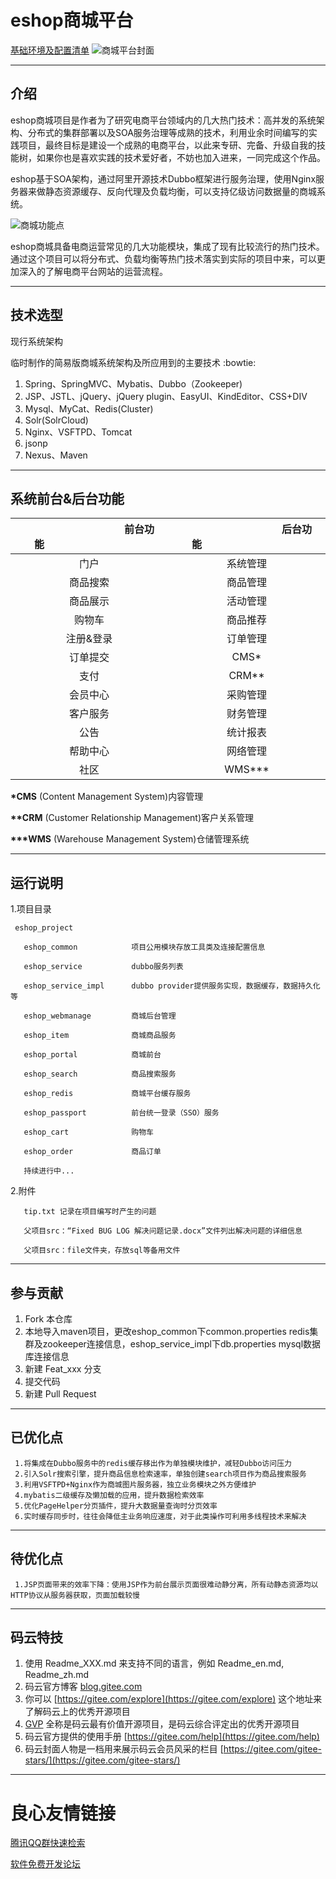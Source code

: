 # eshop商城平台
[基础环境及配置清单](https://blog.csdn.net/qq_41788977/article/details/103246954)
![商城平台封面](https://images.gitee.com/uploads/images/2019/1111/231309_4f6a741b_4932754.png "new封面.png")
***
## 介绍
   eshop商城项目是作者为了研究电商平台领域内的几大热门技术：高并发的系统架构、分布式的集群部署以及SOA服务治理等成熟的技术，利用业余时间编写的实践项目，最终目标是建设一个成熟的电商平台，以此来专研、完备、升级自我的技能树，如果你也是喜欢实践的技术爱好者，不妨也加入进来，一同完成这个作品。

   eshop基于SOA架构，通过阿里开源技术Dubbo框架进行服务治理，使用Nginx服务器来做静态资源缓存、反向代理及负载均衡，可以支持亿级访问数据量的商城系统。

![商城功能点](https://images.gitee.com/uploads/images/2019/1017/202628_0bd8ac50_4932754.png "eshop-function004.png")

   eshop商城具备电商运营常见的几大功能模块，集成了现有比较流行的热门技术。通过这个项目可以将分布式、负载均衡等热门技术落实到实际的项目中来，可以更加深入的了解电商平台网站的运营流程。

***
## 技术选型

   现行系统架构
   

   临时制作的简易版商城系统架构及所应用到的主要技术 :bowtie: 

 1. Spring、SpringMVC、Mybatis、Dubbo（Zookeeper)
 2. JSP、JSTL、jQuery、jQuery plugin、EasyUI、KindEditor、CSS+DIV
 3. Mysql、MyCat、Redis(Cluster)
 4. Solr(SolrCloud)
 5. Nginx、VSFTPD、Tomcat
 6. jsonp
 7. Nexus、Maven

***
## 系统前台&后台功能
 &emsp;&emsp;&emsp;&emsp;&emsp;&emsp;&emsp;&emsp;&emsp;&emsp;前台功能&emsp;&emsp;&emsp;&emsp;&emsp;&emsp;&emsp;&emsp;&emsp;&emsp; 	 |   &emsp;&emsp;&emsp;&emsp;&emsp;&emsp;&emsp;&emsp;&emsp;&emsp;后台功能&emsp;&emsp;&emsp;&emsp;&emsp;&emsp;&emsp;&emsp;&emsp;&emsp; 
 :----:          | :----:
 门户		 | 系统管理
 商品搜索	 | 商品管理
 商品展示	 | 活动管理
 购物车		 | 商品推荐
 注册&登录	 | 订单管理
 订单提交	 | CMS*
 支付		 | CRM**
 会员中心	 | 采购管理
 客户服务	 | 财务管理
 公告		 | 统计报表
 帮助中心	 | 网络管理
 社区		 | WMS***

   __*CMS__ (Content Management System)内容管理

   __**CRM__ (Customer Relationship Management)客户关系管理

   __***WMS__ (Warehouse Management System)仓储管理系统

***
## 运行说明

  1.项目目录

     eshop_project

       eshop_common            项目公用模块存放工具类及连接配置信息

       eshop_service           dubbo服务列表

       eshop_service_impl      dubbo provider提供服务实现，数据缓存，数据持久化等

       eshop_webmanage         商城后台管理
       
       eshop_item              商城商品服务

       eshop_portal            商城前台
       
       eshop_search            商品搜索服务

       eshop_redis             商城平台缓存服务
    
       eshop_passport          前台统一登录（SSO）服务
       
       eshop_cart              购物车
    
       eshop_order             商品订单

       持续进行中...

  2.附件  

       tip.txt 记录在项目编写时产生的问题

       父项目src：“Fixed BUG LOG 解决问题记录.docx”文件列出解决问题的详细信息

       父项目src：file文件夹，存放sql等备用文件

***
## 参与贡献

1. Fork 本仓库
2. 本地导入maven项目，更改eshop_common下common.properties redis集群及zookeeper连接信息，eshop_service_impl下db.properties mysql数据库连接信息
3. 新建 Feat_xxx 分支
4. 提交代码
5. 新建 Pull Request

***
## 已优化点

     1.将集成在Dubbo服务中的redis缓存移出作为单独模块维护，减轻Dubbo访问压力
     2.引入Solr搜索引擎，提升商品信息检索速率，单独创建search项目作为商品搜索服务
     3.利用VSFTPD+Nginx作为商城图片服务器，独立业务模块之外方便维护
     4.mybatis二级缓存及懒加载的应用，提升数据检索效率 
     5.优化PageHelper分页插件，提升大数据量查询时分页效率
     6.实时缓存同步时，往往会降低主业务响应速度，对于此类操作可利用多线程技术来解决 

***
## 待优化点

     1.JSP页面带来的效率下降：使用JSP作为前台展示页面很难动静分离，所有动静态资源均以HTTP协议从服务器获取，页面加载较慢

***
## 码云特技

   1. 使用 Readme\_XXX.md 来支持不同的语言，例如 Readme\_en.md, Readme\_zh.md
   2. 码云官方博客 [blog.gitee.com](https://blog.gitee.com)
   3. 你可以 [https://gitee.com/explore](https://gitee.com/explore) 这个地址来了解码云上的优秀开源项目
   4. [GVP](https://gitee.com/gvp) 全称是码云最有价值开源项目，是码云综合评定出的优秀开源项目
   5. 码云官方提供的使用手册 [https://gitee.com/help](https://gitee.com/help)
   6. 码云封面人物是一档用来展示码云会员风采的栏目 [https://gitee.com/gitee-stars/](https://gitee.com/gitee-stars/)

***

 # 良心友情链接

[腾讯QQ群快速检索](http://u.720life.cn/s/8cf73f7c)

[软件免费开发论坛](http://u.720life.cn/s/bbb01dc0)